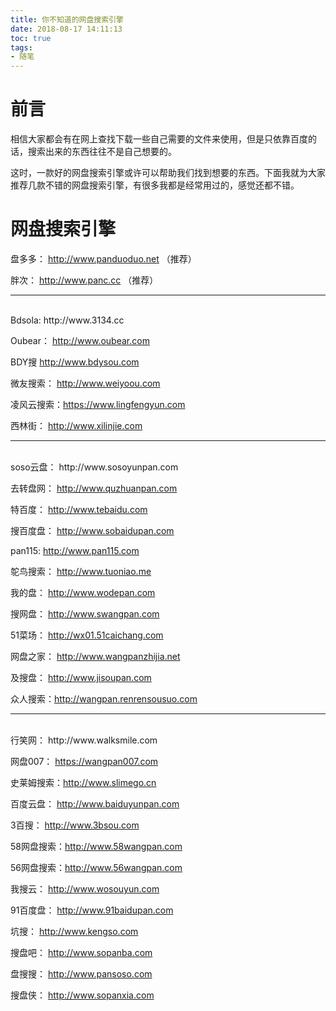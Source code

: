 ```yaml
---
title: 你不知道的网盘搜索引擎
date: 2018-08-17 14:11:13
toc: true
tags:
- 随笔
---
```


# 前言  
相信大家都会有在网上查找下载一些自己需要的文件来使用，但是只依靠百度的话，搜索出来的东西往往不是自己想要的。  
  
<!-- more -->
这时，一款好的网盘搜索引擎或许可以帮助我们找到想要的东西。下面我就为大家推荐几款不错的网盘搜索引擎，有很多我都是经常用过的，感觉还都不错。 
# 网盘搜索引擎  
盘多多：    http://www.panduoduo.net （推荐）

胖次：	   http://www.panc.cc	（推荐）  
***  
<br/>
Bdsola:		http://www.3134.cc			

Oubear：	http://www.oubear.com		

BDY搜		http://www.bdysou.com		

微友搜索：	http://www.weiyoou.com	

凌风云搜索：https://www.lingfengyun.com	

西林街：	http://www.xilinjie.com	 
***  
<br/>
soso云盘：	http://www.sosoyunpan.com	

去转盘网：	http://www.quzhuanpan.com	

特百度：	http://www.tebaidu.com		

搜百度盘：	http://www.sobaidupan.com	

pan115:		http://www.pan115.com		

鸵鸟搜索：	http://www.tuoniao.me		

我的盘：	http://www.wodepan.com		

搜网盘：	http://www.swangpan.com		

51菜场：	http://wx01.51caichang.com	

网盘之家：	http://www.wangpanzhijia.net

及搜盘：	http://www.jisoupan.com	

众人搜索：http://wangpan.renrensousuo.com  
***  
<br/>
行笑网：	http://www.walksmile.com	

网盘007： 	https://wangpan007.com 		

史莱姆搜索：http://www.slimego.cn		

百度云盘：	http://www.baiduyunpan.com	

3百搜：		http://www.3bsou.com		

58网盘搜索：http://www.58wangpan.com	

56网盘搜索：http://www.56wangpan.com	

我搜云：	http://www.wosouyun.com		

91百度盘：	http://www.91baidupan.com	

坑搜：		http://www.kengso.com		 

搜盘吧：	http://www.sopanba.com		

盘搜搜：	http://www.pansoso.com 		

搜盘侠：	http://www.sopanxia.com		


